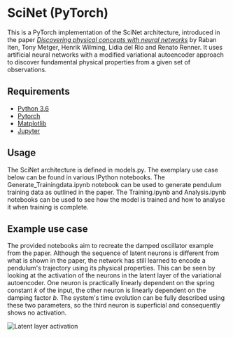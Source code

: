 # SciNet (PyTorch)

This is a PyTorch implementation of the SciNet architecture, introduced in the paper  [*Discovering physical concepts
with neural networks*](https://arxiv.org/abs/1807.10300) by Raban Iten, Tony Metger, Henrik Wilming, Lidia del Rio and Renato Renner. It uses artificial neural networks with a modified variational autoencoder approach to discover fundamental physical properties from a given set of observations.

## Requirements
* [Python 3.6](https://www.python.org/downloads/release/python-366/)
* [Pytorch](https://pytorch.org/)
* [Matplotlib](https://matplotlib.org/) 
* [Jupyter](http://jupyter.org/)

## Usage
The SciNet architecture is defined in models.py. The exemplary use case below can be found in various IPython notebooks. The Generate_Trainingdata.ipynb notebook can be used to generate pendulum training data as outlined in the paper. The Training.ipynb and Analysis.ipynb notebooks can be used to see how the model is trained and how to analyse it when training is complete.

## Example use case
The provided notebooks aim to recreate the damped oscillator example from the paper. Although the sequence of latent neurons is different from what is shown in the paper, the network has still learned to encode a pendulum's trajectory using its physical properties. This can be seen by looking at the activation of the neurons in the latent layer of the variational autoencoder. One neuron is practically linearly dependent on the spring constant *k* of the input, the other neuron is linearly dependent on the damping factor *b*. The system's time evolution can be fully described using these two parameters, so the third neuron is superficial and consequently shows no activation.

![Latent layer activation](https://github.com/fd17/SciNet_PyTorch/blob/master/latent_layer.png "Logo Title Text 1")


